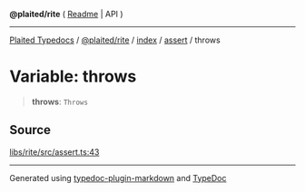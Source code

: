 **@plaited/rite** ( [Readme](../../../../README.md) \| API )

***

[Plaited Typedocs](../../../../../../modules.md) / [@plaited/rite](../../../../modules.md) / [index](../../../README.md) / [assert](../README.md) / throws

# Variable: throws

> **throws**: `Throws`

## Source

[libs/rite/src/assert.ts:43](https://github.com/plaited/plaited/blob/b151218/libs/rite/src/assert.ts#L43)

***

Generated using [typedoc-plugin-markdown](https://www.npmjs.com/package/typedoc-plugin-markdown) and [TypeDoc](https://typedoc.org/)
